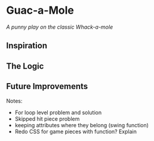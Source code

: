 # Guac-a-Mole
*A punny play on the classic Whack-a-mole*


## Inspiration

## The Logic

## Future Improvements


Notes:
- For loop level problem and solution
- Skipped hit piece problem
- keeping attributes where they belong (swing function)
- Redo CSS for game pieces with function? Explain
